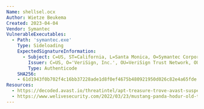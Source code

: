 ```yaml
---
Name: shellsel.ocx
Author: Wietze Beukema
Created: 2023-04-04
Vendor: Symantec
VulnerableExecutables:
  - Path: 'symantec.exe'
    Type: Sideloading
    ExpectedSignatureInformation:
      - Subject: C=US, ST=California, L=Santa Monica, O=Symantec Corporation, OU=Digital ID Class 3 - Microsoft Software Validation v2, OU=Symantec Research Labs, CN=Symantec Corporation
        Issuer: C=US, O='VeriSign, Inc.', OU=VeriSign Trust Network, OU=Terms of use at https://www.verisign.com/rpa (c)04, CN=VeriSign Class 3 Code Signing 2004 CA
        Type: Authenticode
    SHA256:
    - 61d1943f0b702f4c16bb37228ade1d8f0ef4675b480921950d026c82e4a65fde
Resources:
  - https://decoded.avast.io/threatintel/apt-treasure-trove-avast-suspects-chinese-apt-group-mustang-panda-is-collecting-data-from-burmese-government-agencies-and-opposition-groups/
  - https://www.welivesecurity.com/2022/03/23/mustang-panda-hodur-old-tricks-new-korplug-variant/
---
```


